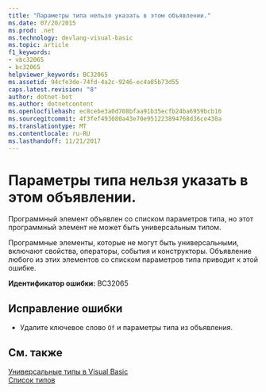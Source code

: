```yaml
---
title: "Параметры типа нельзя указать в этом объявлении."
ms.date: 07/20/2015
ms.prod: .net
ms.technology: devlang-visual-basic
ms.topic: article
f1_keywords:
- vbc32065
- bc32065
helpviewer_keywords: BC32065
ms.assetid: 94cfe3de-74fd-4a2c-9246-ec4a05b73d55
caps.latest.revision: "8"
author: dotnet-bot
ms.author: dotnetcontent
ms.openlocfilehash: ec8cebe3a0d708bfaa91b35ecfb24ba6959bcb16
ms.sourcegitcommit: 4f3fef493080a43e70e951223894768d36ce430a
ms.translationtype: MT
ms.contentlocale: ru-RU
ms.lasthandoff: 11/21/2017
---
```

# <a name="type-parameters-cannot-be-specified-on-this-declaration"></a>Параметры типа нельзя указать в этом объявлении.
Программный элемент объявлен со списком параметров типа, но этот программный элемент не может быть универсальным типом.  
  
 Программные элементы, которые не могут быть универсальными, включают свойства, операторы, события и конструкторы. Объявление любого из этих элементов со списком параметров типа приводит к этой ошибке.  
  
 **Идентификатор ошибки:** BC32065  
  
## <a name="to-correct-this-error"></a>Исправление ошибки  
  
-   Удалите ключевое слово `Of` и параметры типа из объявления.  
  
## <a name="see-also"></a>См. также  
 [Универсальные типы в Visual Basic](../../visual-basic/programming-guide/language-features/data-types/generic-types.md)  
 [Список типов](../../visual-basic/language-reference/statements/type-list.md)
